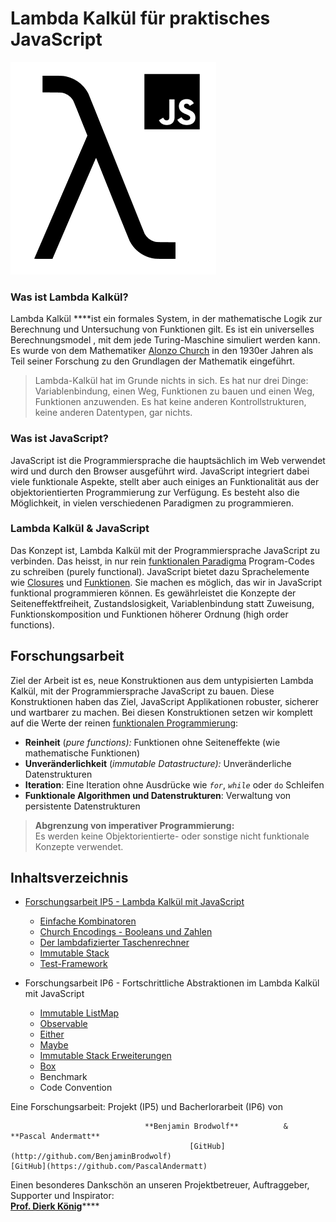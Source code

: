 # Lambda Kalkül für praktisches JavaScript

![](.gitbook/assets/repoimage.png)

  
  


### Was ist Lambda Kalkül?

Lambda Kalkül ****ist ein formales System, in der mathematische Logik zur Berechnung und Untersuchung von Funktionen gilt.  Es ist ein universelles Berechnungsmodel , mit dem jede Turing-Maschine simuliert werden kann. Es wurde von dem Mathematiker [Alonzo Church](https://en.wikipedia.org/wiki/Alonzo_Church) in den 1930er Jahren als Teil seiner Forschung zu den Grundlagen der Mathematik eingeführt.

> Lambda-Kalkül hat im Grunde nichts in sich. Es hat nur drei Dinge: Variablenbindung, einen Weg, Funktionen zu bauen und einen Weg, Funktionen anzuwenden. Es hat keine anderen Kontrollstrukturen, keine anderen Datentypen, gar nichts.

### Was ist JavaScript?

JavaScript ist die Programmiersprache die hauptsächlich im Web verwendet wird und durch den Browser ausgeführt wird. JavaScript integriert dabei viele funktionale Aspekte, stellt aber auch einiges an Funktionalität aus der objektorientierten Programmierung zur Verfügung. Es besteht also die Möglichkeit, in vielen verschiedenen Paradigmen zu programmieren.

### Lambda Kalkül & JavaScript

Das Konzept ist, Lambda Kalkül mit der Programmiersprache JavaScript zu verbinden. Das heisst, in nur rein [funktionalen Paradigma](https://de.wikipedia.org/wiki/Funktionale_Programmierung) Program-Codes zu schreiben \(purely functional\). JavaScript bietet dazu Sprachelemente wie [Closures](https://developer.mozilla.org/de/docs/Web/JavaScript/Closures) und [Funktionen](https://developer.mozilla.org/de/docs/Web/JavaScript/Guide/Functions). Sie machen es möglich, das wir in JavaScript funktional programmieren können. Es gewährleistet die Konzepte der Seiteneffektfreiheit, Zustandslosigkeit, Variablenbindung statt Zuweisung, Funktionskomposition und Funktionen höherer Ordnung \(high order functions\).

## Forschungsarbeit

Ziel der Arbeit ist es, neue Konstruktionen aus dem untypisierten Lambda Kalkül, mit der Programmiersprache JavaScript zu bauen. Diese Konstruktionen haben das Ziel, JavaScript Applikationen robuster, sicherer und wartbarer zu machen. Bei diesen Konstruktionen setzen wir komplett auf die Werte der reinen [funktionalen Programmierung](https://de.wikipedia.org/wiki/Funktionale_Programmierung):

* **Reinheit** \(_pure functions\):_   Funktionen ohne Seiteneffekte \(wie mathematische Funktionen\)
* **Unveränderlichkeit** \(_immutable Datastructure\):_  Unveränderliche Datenstrukturen
* **Iteration**: Eine Iteration ohne Ausdrücke wie _`for`_, _`while`_ oder `do` Schleifen
* **Funktionale Algorithmen und Datenstrukturen**: Verwaltung von persistente Datenstrukturen

> **Abgrenzung von imperativer Programmierung:**   
> Es werden keine Objektorientierte- oder sonstige nicht funktionale Konzepte verwendet.

## Inhaltsverzeichnis

* [Forschungsarbeit IP5 - Lambda Kalkül mit JavaScript](https://mattwolf-corporation.gitbook.io/ip5-lambda-calculus/forschungsarbeit-ip5-lambda-kalkuel)
  * [Einfache Kombinatoren](https://mattwolf-corporation.gitbook.io/ip5-lambda-calculus/forschungsarbeit-ip5-lambda-kalkuel/einfache-kombinatoren)
  * [Church Encodings - Booleans und Zahlen](https://mattwolf-corporation.gitbook.io/ip5-lambda-calculus/forschungsarbeit-ip5-lambda-kalkuel/church-encodings-zahlen-und-boolesche-werte)
  * [Der lambdafizierter Taschenrechner](https://mattwolf-corporation.gitbook.io/ip5-lambda-calculus/forschungsarbeit-ip5-lambda-kalkuel/der-lambdafizierter-taschenrechner)
  * [Immutable Stack](https://mattwolf-corporation.gitbook.io/ip5-lambda-calculus/forschungsarbeit-ip5-lambda-kalkuel/immutable-stack)
  * [Test-Framework](https://mattwolf-corporation.gitbook.io/ip5-lambda-calculus/forschungsarbeit-ip5-lambda-kalkuel/test-framework)



* Forschungsarbeit IP6 - Fortschrittliche Abstraktionen im Lambda Kalkül mit JavaScript
  * [Immutable ListMap](forschungsarbeit-ip6-fortschrittliche-abstraktionen-im-lambda-kalkuel/listmap.md)
  * [Observable](forschungsarbeit-ip6-fortschrittliche-abstraktionen-im-lambda-kalkuel/observable.md)
  * [Either](forschungsarbeit-ip6-fortschrittliche-abstraktionen-im-lambda-kalkuel/either.md)
  * [Maybe](forschungsarbeit-ip6-fortschrittliche-abstraktionen-im-lambda-kalkuel/maybe.md)
  * [Immutable Stack Erweiterungen](forschungsarbeit-ip6-fortschrittliche-abstraktionen-im-lambda-kalkuel/immutable-stack-erweiterungen.md)
  * [Box](forschungsarbeit-ip6-fortschrittliche-abstraktionen-im-lambda-kalkuel/box-maybebox.md)
  * Benchmark
  * Code Convention



Eine Forschungsarbeit: Projekt \(IP5\) und Bacherlorarbeit \(IP6\) von  
  
                                  **Benjamin Brodwolf**          &        **Pascal Andermatt**  
                                            [GitHub](http://github.com/BenjaminBrodwolf)                                         [GitHub](https://github.com/PascalAndermatt)

Einen besonderes Dankschön an unseren Projektbetreuer, Auftraggeber, Supporter und Inspirator:  
[**Prof. Dierk König**](https://dierk.github.io/Home/)\*\*\*\*

